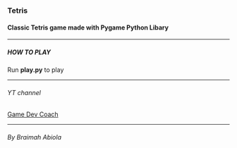 ### Tetris 
#### Classic Tetris game made with Pygame Python Libary
___
##### HOW TO PLAY
Run **play.py** to play
___
###### YT channel
[Game Dev Coach]("https://www.youtube/c/GameDevCoach")
___

###### By Braimah Abiola